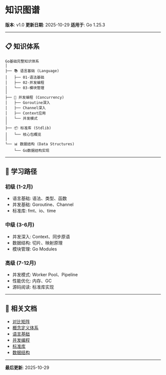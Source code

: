 # 知识图谱

**版本**: v1.0
**更新日期**: 2025-10-29
**适用于**: Go 1.25.3

---

## 📋 知识体系

```text
Go基础完整知识体系
│
├── 📚 语言基础 (Language)
│   ├── 01-语法基础
│   ├── 02-并发编程
│   └── 03-模块管理
│
├── 🔄 并发编程 (Concurrency)
│   ├── Goroutine深入
│   ├── Channel深入
│   ├── Context应用
│   └── 并发模式
│
├── 📦 标准库 (Stdlib)
│   └── 核心包概览
│
└── 📊 数据结构 (Data Structures)
    └── Go数据结构实现
```

---

## 🎯 学习路径

### 初级 (1-2月)

- 语言基础: 语法、类型、函数
- 并发基础: Goroutine、Channel
- 标准库: fmt、io、time

### 中级 (3-6月)

- 并发深入: Context、同步原语
- 数据结构: 切片、映射原理
- 模块管理: Go Modules

### 高级 (7-12月)

- 并发模式: Worker Pool、Pipeline
- 性能优化: 内存、GC
- 源码阅读: 标准库实现

---

## 🔗 相关文档

- [对比矩阵](./00-对比矩阵.md)
- [概念定义体系](./00-概念定义体系.md)
- [语言基础](./language/README.md)
- [并发编程](./concurrency/README.md)
- [标准库](./stdlib/README.md)
- [数据结构](./data-structures/README.md)

---

**最后更新**: 2025-10-29
